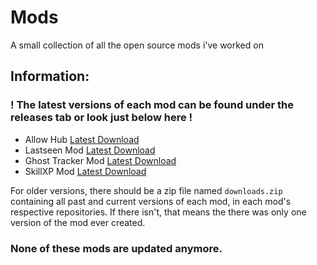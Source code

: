 # Mods
A small collection of all the open source mods i've worked on

## Information:

### ! The latest versions of each mod can be found under the releases tab or look just below here !

- Allow Hub [Latest Download](https://github.com/ddozzi/Mods/releases/tag/AH-0.0.4)
- Lastseen Mod [Latest Download](https://github.com/ddozzi/Mods/releases/tag/LS-0.0.6)
- Ghost Tracker Mod [Latest Download](https://github.com/ddozzi/Mods/releases/tag/GT-1.0.0)
- SkillXP Mod [Latest Download](https://github.com/ddozzi/Mods/releases/tag/SX-0.0.2)

For older versions, there should be a zip file named `downloads.zip` containing all past and current versions of each mod, in each mod's respective repositories. If there isn't, that means the there was only one version of the mod ever created.

### None of these mods are updated anymore.



